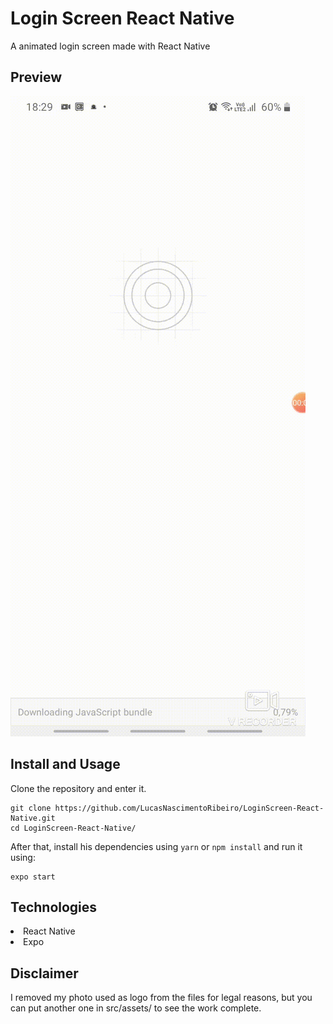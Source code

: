 # Login Screen React Native
A animated login screen made with React Native

## Preview

<img src= "./src/assets/video.gif">

## Install and Usage

Clone the repository and enter it.

```
git clone https://github.com/LucasNascimentoRibeiro/LoginScreen-React-Native.git
cd LoginScreen-React-Native/
```

After that, install his dependencies using ```yarn```  or ```npm install``` and run it using: 

```
expo start
```

## Technologies

<li>React Native</li>
<li>Expo</li>

## Disclaimer

I removed my photo used as logo from the files for legal reasons, but you can put another one in src/assets/ to see the work complete.
